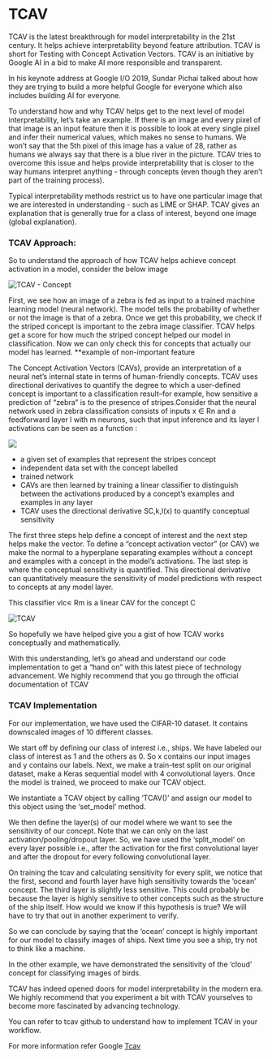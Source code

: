 # TCAV

TCAV is the latest breakthrough for model interpretability in the 21st century. It helps achieve interpretability beyond feature attribution. TCAV is short for Testing with Concept Activation Vectors. TCAV is an initiative by Google AI in a bid to make AI more responsible and transparent. 

In his keynote address at Google I/O 2019, Sundar Pichai talked about how they are trying to build a more helpful Google for everyone which also includes building AI for everyone. 

To understand how and why TCAV helps get to the next level of model interpretability, let’s take an example. If there is an image and every pixel of that image is an input feature then it is possible to look at every single pixel and infer their numerical values, which makes no sense to humans. We won’t say that the 5th pixel of this image has a value of 28, rather as humans we always say that there is a blue river in the picture. TCAV tries to overcome this issue and helps provide interpretability that is closer to the way humans interpret anything - through concepts \(even though they aren’t part of the training process\).

Typical interpretability methods restrict us to have one particular image that we are interested in understanding - such as LIME or SHAP. TCAV gives an explanation that is generally true for a class of interest, beyond one image \(global explanation\).

### **TCAV Approach:**

So to understand the approach of how TCAV helps achieve concept activation in a model, consider the below image

![TCAV - Concept](https://lh5.googleusercontent.com/q2WVXwIMbhK2wO2PBMVigt9R6ofl486jvJORg7RdQNSiTglUlH5gLEWsAKom_jvJ-NLLWGN6Ya1zLh6Hts2yxiU4rw7gyKrAH99lXlEKUy-uAkDAZkD6UYgO4iAwXkdHkZo78kgn)

First, we see how an image of a zebra is fed as input to a trained machine learning model \(neural network\). The model tells the probability of whether or not the image is that of a zebra. Once we get this probability, we check if the striped concept is important to the zebra image classifier. TCAV helps get a score for how much the striped concept helped our model in classification. Now we can only check this for concepts that actually our model has learned. \*\*example of non-important feature

The Concept Activation Vectors \(CAVs\), provide an interpretation of a neural net’s internal state in terms of human-friendly concepts. TCAV uses directional derivatives to quantify the degree to which a user-defined concept is important to a classification result–for example, how sensitive a prediction of “zebra” is to the presence of stripes.Consider that the neural network used in zebra classification consists of inputs x ∈ Rn and a feedforward layer l with m neurons, such that input inference and its layer l activations can be seen as a function :  


![](https://lh4.googleusercontent.com/PSyiap7-Zy3zytGUrmIwLcODCmTmCu-UBy8tiOoTWwbb1ATVejCr5j3VAv-87Ryo9nlsR4PGXAQBYWTjgkRsp8XBMVpkRz2NsrQRK6Njm4QbdSr_33XZpUvttkKyjKIdSzfkfF-T)

  


* a given set of examples that represent the stripes concept
* independent data set with the concept labelled 
* trained network
* CAVs are then learned by training a linear classifier to distinguish between the activations produced by a concept’s examples and examples in any layer
* TCAV uses the directional derivative SC,k,l\(x\) to quantify conceptual sensitivity

The first three steps help define a concept of interest and the next step helps make the vector. To define a “concept activation vector” \(or CAV\) we make the normal to a hyperplane separating examples without a concept and examples with a concept in the model’s activations. The last step is where the conceptual sensitivity is quantified. This directional derivative can quantitatively measure the sensitivity of model predictions with respect to concepts at any model layer.

This classifier vlc∊ Rm is a linear CAV for the concept C 

![TCAV](https://lh4.googleusercontent.com/Vt1lYFu1hatr1H0XgPjvkIbMETOd15m8peSNgUBtmoo-DPGtPZ85vFnsNuE-4E_93kZ-t0zwYJ-pMQLPDYAMdWBzIrLwc52wyHDd8FGhEtYfayX_zHE0ypimYyAYSGC6ya8mZqqb)

So hopefully we have helped give you a gist of how TCAV works conceptually and mathematically. 

With this understanding, let’s go ahead and understand our code implementation to get a “hand on” with this latest piece of technology advancement. We highly recommend that you go through the official documentation of TCAV

### **TCAV Implementation** 

For our implementation, we have used the CIFAR-10 dataset. It contains downscaled images of 10 different classes. 

We start off by defining our class of interest i.e., ships. We have labeled our class of interest as 1 and the others as 0. So x contains our input images and y contains our labels. Next, we make a train-test split on our original dataset, make a Keras sequential model with 4 convolutional layers. Once the model is trained, we proceed to make our TCAV object. 

We instantiate a TCAV object by calling ‘TCAV\(\)’ and assign our model to this object using the ‘set\_model’ method.

We then define the layer\(s\) of our model where we want to see the sensitivity of our concept. Note that we can only on the last activation/pooling/dropout layer. So, we have used the ‘split\_model’ on every layer possible i.e., after the activation for the first convolutional layer and after the dropout for every following convolutional layer.  
  
On training the tcav and calculating sensitivity for every split, we notice that the first, second and fourth layer have high sensitivity towards the ‘ocean’ concept. The third layer is slightly less sensitive. This could probably be because the layer is highly sensitive to other concepts such as the structure of the ship itself. How would we know if this hypothesis is true? We will have to try that out in another experiment to verify. 

So we can conclude by saying that the ‘ocean’ concept is highly important for our model to classify images of ships. Next time you see a ship, try not to think like a machine.

In the other example, we have demonstrated the sensitivity of the ‘cloud’ concept for classifying images of birds. 

TCAV has indeed opened doors for model interpretability in the modern era. We highly recommend that you experiment a bit with TCAV yourselves to become more fascinated by advancing technology. 

You can refer to tcav github to understand how to implement TCAV in your workflow.

For more information refer Google [Tcav](https://research.google/pubs/pub47077/)  
  


